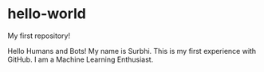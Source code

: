 # hello-world
My first repository!

Hello Humans and Bots!
My name is Surbhi. This is my first experience with GitHub.
I am a Machine Learning Enthusiast.
